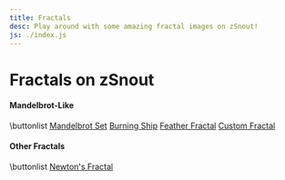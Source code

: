 ```yaml
---
title: Fractals
desc: Play around with some amazing fractal images on zSnout!
js: ./index.js
---
```


# Fractals on zSnout

#### Mandelbrot-Like

\buttonlist
[Mandelbrot Set](/mandelbrot/)
[Burning Ship](/burningship/)
[Feather Fractal](/feather/)
[Custom Fractal](/fractal/)

#### Other Fractals

\buttonlist
[Newton's Fractal](/newton/)
